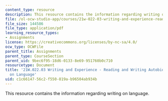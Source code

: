 ```yaml
---
content_type: resource
description: This resource contains the information regarding writing on language.
file: /ol-ocw-studio-app/courses/21w-022-03-writing-and-experience-reading-and-writing-autobiography-spring-2014/c1c6614756c2f550819ab96504ab934b_MIT21W_022_03S14_Writing.pdf
file_size: 144586
file_type: application/pdf
learning_resource_types:
- Assignments
license: https://creativecommons.org/licenses/by-nc-sa/4.0/
ocw_type: OCWFile
parent_title: Assignments
parent_type: CourseSection
parent_uid: 9bec6f95-18d6-0133-8e69-951760b0c710
resourcetype: Document
title: '21W.022.03 Writing and Experience - Reading and Writing Autobiography: Writing
  on Language'
uid: c1c66147-56c2-f550-819a-b96504ab934b
---
```

This resource contains the information regarding writing on language.